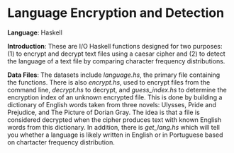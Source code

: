 # Language Encryption and Detection

**Language**: Haskell

**Introduction**: These are I/O Haskell functions designed for two purposes: (1) to encrypt and decrypt text files using a caesar cipher and (2) to detect the language of a text file by comparing character frequency distributions.

**Data Files**: The datasets include *language.hs*, the primary file containing the functions. There is also *encrypt.hs*, used to encrypt files from the command line, *decrypt.hs* to decrypt, and *guess_index.hs* to determine the encryption index of an unknown encrypted file. This is done by building a dictionary of English words taken from three novels: Ulysses, Pride and Prejudice, and The Picture of Dorian Gray. The idea is that a file is considered decrypted when the cipher produces text with known English words from this dictionary. In addition, there is *get_lang.hs* which will tell you whether a language is likely written in English or in Portuguese based on chartacter frequency distribution.


